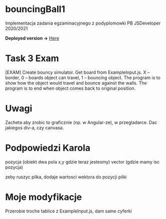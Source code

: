 # bouncingBall1

Implementacja zadania egzaminacyjnego z podyplomowki PB JSDeveloper 2020/2021

**Deployed version ->** [Here](https://b-lukaszuk.github.io/bouncingBall1/)

# Task 3 Exam

[EXAM] Create bouncy simulator. Get board from ExampleInput.js. X – border, 0 – boards object can travel, 1 – bouncing object. The program is to show how the object would travel and bounce against the walls. The program is to end when object comes back to original position.

# Uwagi

Zacheta aby zrobic to graficznie (np. w Angular-ze), w przegladarce.
Dac jakiegos div-a, czy canvasa.

# Podpowiedzi Karola

pozycja (obiekt dwa pola x,y gdzie teraz jestesmy)
vector (gdzie mamy isc pozycja)

zeby ruszyc pilka, dodaje wartosci wektora do pozycji pilki

# Moje modyfikacje

Przerobie troche tablice z ExampleInput.js, dam same cyferki
